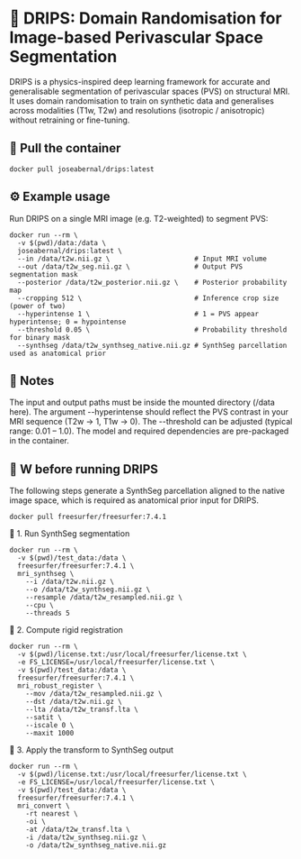 # 🧠 DRIPS: Domain Randomisation for Image-based Perivascular Space Segmentation

DRIPS is a physics-inspired deep learning framework for accurate and generalisable segmentation of perivascular spaces (PVS) on structural MRI.
It uses domain randomisation to train on synthetic data and generalises across modalities (T1w, T2w) and resolutions (isotropic / anisotropic) without retraining or fine-tuning.

## 🧩 Pull the container
<pre><code>docker pull joseabernal/drips:latest</code></pre>

## ⚙️ Example usage
Run DRIPS on a single MRI image (e.g. T2-weighted) to segment PVS:
<pre><code>docker run --rm \
  -v $(pwd)/data:/data \
  joseabernal/drips:latest \
  --in /data/t2w.nii.gz \                     # Input MRI volume
  --out /data/t2w_seg.nii.gz \                # Output PVS segmentation mask
  --posterior /data/t2w_posterior.nii.gz \    # Posterior probability map
  --cropping 512 \                            # Inference crop size (power of two)
  --hyperintense 1 \                          # 1 = PVS appear hyperintense; 0 = hypointense
  --threshold 0.05 \                          # Probability threshold for binary mask
  --synthseg /data/t2w_synthseg_native.nii.gz # SynthSeg parcellation used as anatomical prior
</code></pre>

## 🧠 Notes
The input and output paths must be inside the mounted directory (/data here).
The argument --hyperintense should reflect the PVS contrast in your MRI sequence (T2w → 1, T1w → 0).
The --threshold can be adjusted (typical range: 0.01 – 1.0).
The model and required dependencies are pre-packaged in the container.

## 🧩 W before running DRIPS
The following steps generate a SynthSeg parcellation aligned to the native image space, which is required as anatomical prior input for DRIPS.
<pre><code>docker pull freesurfer/freesurfer:7.4.1</code></pre>

🔄 1. Run SynthSeg segmentation
<pre><code>docker run --rm \
  -v $(pwd)/test_data:/data \
  freesurfer/freesurfer:7.4.1 \
  mri_synthseg \
    --i /data/t2w.nii.gz \
    --o /data/t2w_synthseg.nii.gz \
    --resample /data/t2w_resampled.nii.gz \
    --cpu \
    --threads 5
</code></pre>
🔄 2. Compute rigid registration
<pre><code>docker run --rm \
  -v $(pwd)/license.txt:/usr/local/freesurfer/license.txt \
  -e FS_LICENSE=/usr/local/freesurfer/license.txt \
  -v $(pwd)/test_data:/data \
  freesurfer/freesurfer:7.4.1 \
  mri_robust_register \
    --mov /data/t2w_resampled.nii.gz \
    --dst /data/t2w.nii.gz \
    --lta /data/t2w_transf.lta \
    --satit \
    --iscale 0 \
    --maxit 1000
</code></pre>
🔄 3. Apply the transform to SynthSeg output
<pre><code>docker run --rm \
  -v $(pwd)/license.txt:/usr/local/freesurfer/license.txt \
  -e FS_LICENSE=/usr/local/freesurfer/license.txt \
  -v $(pwd)/test_data:/data \
  freesurfer/freesurfer:7.4.1 \
  mri_convert \
    -rt nearest \
    -oi \
    -at /data/t2w_transf.lta \
    -i /data/t2w_synthseg.nii.gz \
    -o /data/t2w_synthseg_native.nii.gz
    </code></pre>
